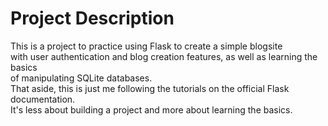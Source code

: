 # Project Description <br>
This is a project to practice using Flask to create a simple blogsite <br>
with user authentication and blog creation features, as well as learning the basics <br>
of manipulating SQLite databases. <br>
That aside, this is just me following the tutorials on the official Flask documentation. <br>
It's less about building a project and more about learning the basics.